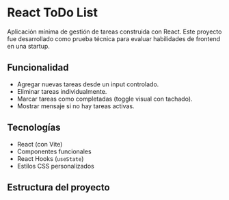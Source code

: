 # React ToDo List 

Aplicación mínima de gestión de tareas construida con React. Este proyecto fue desarrollado como prueba técnica para evaluar habilidades de frontend en una startup.

##  Funcionalidad

- Agregar nuevas tareas desde un input controlado.
- Eliminar tareas individualmente.
- Marcar tareas como completadas (toggle visual con tachado).
- Mostrar mensaje si no hay tareas activas.

##  Tecnologías

- React (con Vite)
- Componentes funcionales
- React Hooks (`useState`)
- Estilos CSS personalizados

##  Estructura del proyecto

